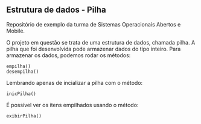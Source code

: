 ## Estrutura de dados - Pilha

Repositório de exemplo da turma de Sistemas Operacionais Abertos e Mobile.

O projeto em questão se trata de uma estrutura de dados, chamada pilha.
A pilha que foi desenvolvida pode armazenar dados do tipo inteiro.
Para armazenar os dados, podemos rodar os métodos:
```
empilha()
desempilha()
```
Lembrando apenas de incializar a pilha com o método:
```
inicPilha()
```
É possível ver os itens empilhados usando o método:
```
exibirPilha()
```






